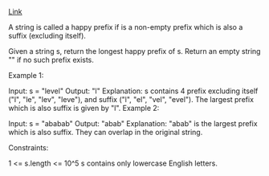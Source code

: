 [Link](https://leetcode.com/problems/longest-happy-prefix/)

A string is called a happy prefix if is a non-empty prefix which is also a suffix (excluding itself).

Given a string s, return the longest happy prefix of s. Return an empty string "" if no such prefix exists.

 

Example 1:

Input: s = "level"
Output: "l"
Explanation: s contains 4 prefix excluding itself ("l", "le", "lev", "leve"), and suffix ("l", "el", "vel", "evel"). The largest prefix which is also suffix is given by "l".
Example 2:

Input: s = "ababab"
Output: "abab"
Explanation: "abab" is the largest prefix which is also suffix. They can overlap in the original string.
 

Constraints:

1 <= s.length <= 10^5
s contains only lowercase English letters.
